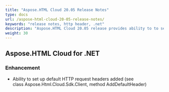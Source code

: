 ```yaml
---
title: "Aspose.HTML Cloud 20.05 Release Notes"
type: docs
url: /aspose-html-cloud-20-05-release-notes/
keywords: "release notes, http header, .net"
description: "Aspose.HTML Cloud 20.05 release provides ability to to set up default HTTP request headers"
weight: 30
---
```


## **Aspose.HTML Cloud for .NET**
### **Enhancement**
- Ability to set up default HTTP request headers added (see class Aspose.Html.Cloud.Sdk.Client, method AddDefaultHeader)
